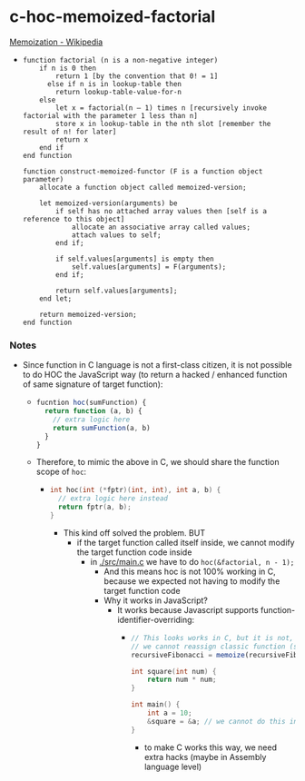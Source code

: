 c-hoc-memoized-factorial
========================
[Memoization - Wikipedia](https://en.wikipedia.org/wiki/Memoization)
- ```
  function factorial (n is a non-negative integer)
      if n is 0 then
          return 1 [by the convention that 0! = 1]
        else if n is in lookup-table then
          return lookup-table-value-for-n
      else
          let x = factorial(n – 1) times n [recursively invoke factorial with the parameter 1 less than n]
          store x in lookup-table in the nth slot [remember the result of n! for later]
          return x
      end if
  end function

  function construct-memoized-functor (F is a function object parameter)
      allocate a function object called memoized-version;

      let memoized-version(arguments) be
          if self has no attached array values then [self is a reference to this object]
              allocate an associative array called values;
              attach values to self;
          end if;

          if self.values[arguments] is empty then
              self.values[arguments] = F(arguments);
          end if;

          return self.values[arguments];
      end let;

      return memoized-version;
  end function
  ```
### Notes
- Since function in C language is not a first-class citizen, it is not possible to do HOC the JavaScript way (to return a hacked / enhanced function of same signature of target function):
  - ```js
    fucntion hoc(sumFunction) {
      return function (a, b) {
        // extra logic here
        return sumFunction(a, b)
      }
    }
    ```
  - Therefore, to mimic the above in C, we should share the function scope of `hoc`:
    - ```c
      int hoc(int (*fptr)(int, int), int a, b) {
        // extra logic here instead
        return fptr(a, b);
      }
      ```
      - This kind off solved the problem. BUT
        - if the target function called itself inside, we cannot modify the target function code inside
          - in [./src/main.c](./src/main.c) we have to do `hoc(&factorial, n - 1);`
            - And this means hoc is not 100% working in C, because we expected not having to modify the target function code
            - Why it works in JavaScript?
              - It works because Javascript supports function-identifier-overriding:
                - ```javascript
                  // This looks works in C, but it is not, because in C, when
                  // we cannot reassign classic function (see the code block after this)
                  recursiveFibonacci = memoize(recursiveFibonacci);
                  ```
                  ```c
                  int square(int num) {
                      return num * num;
                  }
                  
                  int main() {
                      int a = 10;
                      &square = &a; // we cannot do this in C
                  }
                  ```
                    - to make C works this way, we need extra hacks (maybe in Assembly language level)
